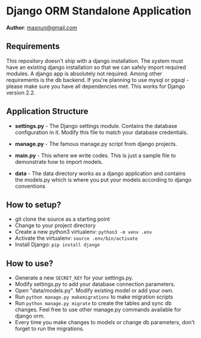 Django ORM Standalone Application
=================================

__Author__: masnun@gmail.com


Requirements
------------
This repository doesn't ship with a django installation. The system must have an
existing django installation so that we can safely import required modules. A
django app is absolutely not required. Among other requirements is the db
backend. If you're planning to use mysql or pgsql - please make sure you have
all dependencies met. This works for Django version 2.2.


Application Structure
----------------------
+ __settings.py__ - The Django settings module. Contains the database configuration in it. Modify this file to match your database credentials.
+ __manage.py__ - The famous manage.py script from django projects.
+ __main.py__ - This where we write codes. This is just a sample file to demonstrate how to import models.

+ __data__ - The data directory works as a django application and contains the models.py which is where you put your models according to django conventions

How to setup?
-------------
+ git clone the source as a starting point
+ Change to your project directory
+ Create a new python3 virtualenv: `python3 -m venv .env`
+ Activate the virtualenv: `source .env/bin/activate`
+ Install Django: `pip install django`

How to use?
-----------
+ Generate a new `SECRET_KEY` for your settings.py.
+ Modify settings.py to add your database connection parameters.
+ Open "data/models.py". Modify existing model or add your own.
+ Run `python manage.py makemigrations` to make migration scripts
+ Run `python manage.py migrate` to create the tables and sync db changes. Feel free to use other manage.py commands available for django orm.
+ Every time you make changes to models or change db parameters, don't forget to run the migrations.
